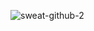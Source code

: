 


![sweat-github-2](https://user-images.githubusercontent.com/111380153/207644497-eadb7c6a-2071-46dd-9572-7de4b04a703d.png)
